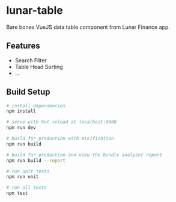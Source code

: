 # lunar-table

Bare bones VueJS data table component from Lunar Finance app.

## Features

- Search Filter
- Table Head Sorting
- ...

## Build Setup

``` bash
# install dependencies
npm install

# serve with hot reload at localhost:8080
npm run dev

# build for production with minification
npm run build

# build for production and view the bundle analyzer report
npm run build --report

# run unit tests
npm run unit

# run all tests
npm test
```
